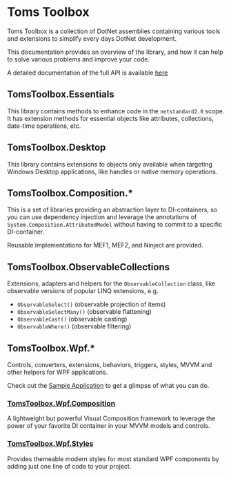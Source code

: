 # Toms Toolbox

Toms Toolbox is a collection of DotNet assemblies containing various tools and extensions to simplify every days DotNet development.

This documentation provides an overview of the library, and how it can help to solve various problems and improve your code.

A detailed documentation of the full API is available [here](https://tom-englert.github.io/TomsToolbox/)

## TomsToolbox.Essentials 

This library contains methods to enhance code in the `netstandard2.0` scope. It has extension methods for essential objects like attributes, collections, date-time operations, etc.

## TomsToolbox.Desktop

This library contains extensions to objects only available when targeting Windows Desktop applications, like handles or native memory operations.

## TomsToolbox.Composition.*

This is a set of libraries providing an abstraction layer to DI-containers, so you can use dependency injection and leverage the annotations of `System.Composition.AttributedModel` without having to commit to a specific DI-container.

Reusable implementations for MEF1, MEF2, and Ninject are provided.

## TomsToolbox.ObservableCollections

Extensions, adapters and helpers for the `ObservableCollection` class, like observable versions of popular LINQ extensions, e.g. 
- `ObservableSelect()` (observable projection of items)
- `ObservableSelectMany()` (observable flattening)
- `ObservableCast()` (observable casting)
- `ObservableWhere()` (observable filtering)

## TomsToolbox.Wpf.*

Controls, converters, extensions, behaviors, triggers, styles, MVVM and other helpers for WPF applications.

Check out the [Sample Application](https://github.com/tom-englert/TomsToolbox/releases/latest) to get a glimpse of what you can do.

### [TomsToolbox.Wpf.Composition](Topics/TomsToolbox.Wpf.Composition.md)
A lightweight but powerful Visual Composition framework to leverage the power of your favorite DI container in your MVVM models and controls.

### [TomsToolbox.Wpf.Styles](Topics/TomsToolbox.Wpf.Styles.md) 
Provides themeable modern styles for most standard WPF components by adding just one line of code to your project.